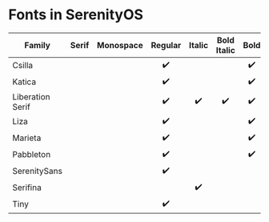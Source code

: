 # Fonts in SerenityOS

| Family            |Serif                |Monospace            |Regular              |Italic               |Bold Italic        |Bold               |Black
| ---               |:---:                |:---:                |:---:                |:---:                |:---:              |:---:              |:---:
| Csilla            |                     |                     | :heavy_check_mark:  |                     |                   | :heavy_check_mark:| 
| Katica            |                     |                     | :heavy_check_mark:  |                     |                   | :heavy_check_mark:| 
| Liberation Serif  |                     |                     | :heavy_check_mark:  | :heavy_check_mark:  | :heavy_check_mark:| :heavy_check_mark:|
| Liza              |                     |                     | :heavy_check_mark:  |                     |                   | :heavy_check_mark:| :heavy_check_mark:
| Marieta           |                     |                     | :heavy_check_mark:  |                     |                   | :heavy_check_mark:| 
| Pabbleton         |                     |                     | :heavy_check_mark:  |                     |                   | :heavy_check_mark:| 
| SerenitySans      |                     |                     | :heavy_check_mark:  |                     |                   |                   |
| Serifina          |                     |                     |                     | :heavy_check_mark:  |                   |                   |
| Tiny              |                     |                     | :heavy_check_mark:  |                     |                   |                   |
